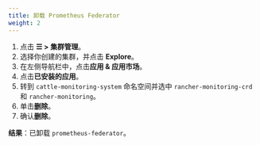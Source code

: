 ```yaml
---
title: 卸载 Prometheus Federator
weight: 2
---
```


1. 点击 **☰ > 集群管理**。
1. 选择你创建的集群，并点击 **Explore**。
1. 在左侧导航栏中，点击**应用 & 应用市场**。
1. 点击**已安装的应用**。
1. 转到 `cattle-monitoring-system` 命名空间并选中 `rancher-monitoring-crd` 和 `rancher-monitoring`。
1. 单击**删除**。
1. 确认**删除**。

**结果**：已卸载 `prometheus-federator`。
